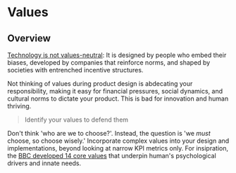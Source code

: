 # Values

## Overview

[Technology is not values-neutral](https://consilienceproject.org/technology-is-not-values-neutral-ending-the-reign-of-nihilistic-design-2/): It is designed by people who embed their biases, developed by companies that reinforce norms, and shaped by societies with entrenched incentive structures. 

Not thinking of values during product design is abdecating your responsibility, making it easy for financial pressures, social dynamics, and cultural norms to dictate your product. This is bad for innovation and human thriving. 

> Identify your values to defend them

Don't think 'who are we to choose?'. Instead, the question is 'we *must* choose, so choose wisely.' Incorporate complex values into your design and implementations, beyond looking at narrow KPI metrics only. For insipration, the [BBC developed 14 core values](https://www.bbc.co.uk/rd/projects/digital-wellbeing) that underpin human's psychological drivers and innate needs. 
